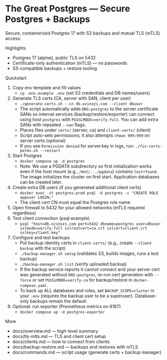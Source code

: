 # The Great Postgres — Secure Postgres + Backups

Secure, containerized Postgres 17 with S3 backups and mutual TLS (mTLS) access.

Highlights
- Postgres 17 (alpine), public TLS on 5432
- Certificate-only authentication (mTLS) — no passwords
- S3-compatible backups + restore tooling

Quickstart
1) Copy env template and fill values
   - `cp .env.example .env` (set S3 credentials and DB names/users)
2) Generate TLS certs (CA, server with SAN, client per user)
   - `./generate-certs.sh --cn db.ozinozi.com --client dbuser`
   - The script automatically adds `DNS:postgres` to the server certificate SANs so internal services (backup/restore/exporter) can connect using host `postgres` with `PGSSLMODE=verify-full`. You can add extra SANs with repeated `--san` flags.
   - Places files under `certs/` (server, ca) and `client-certs/` (client)
   - Script auto-sets permissions; it also attempts `chown 999:999` on server certs (optional)
   - If you see `Permission denied` for server.key in logs, run: `./fix-certs-perms.sh --restart`
3) Start Postgres
   - `docker compose up -d postgres`
   - Note: We use a PGDATA subdirectory so first initialization works even if the host mount (e.g., `/mnt/.../pgdata`) contains `lost+found`. The image initializes the cluster on first start. Application databases can be created later.
4) Create extra DB users (if you generated additional client certs)
   - `docker exec -it postgres-prod psql -U postgres -c "CREATE ROLE appuser LOGIN;"`
   - The client cert CN must equal the Postgres role name
5) Open firewall to 5432 for your allowed networks (mTLS required regardless)
6) Test client connection (psql example)
   - `psql "host=db.ozinozi.com port=5432 dbname=postgres user=dbuser sslmode=verify-full sslrootcert=ca.crt sslcert=client.crt sslkey=client.key"`
7) Configure and test backups
   - Put backup identity certs in `client-certs/` (e.g., create `--client backup` with the script)
   - `./backup-manager.sh setup` (validates S3, builds images, runs a test backup)
   - `./backup-manager.sh list` (verify uploaded backup)
   - If the backup service reports it cannot connect and your server cert was generated without `DNS:postgres`, re-run cert generation with `--force` or set `PGSSLMODE=verify-ca` for backup/restore in `docker-compose.yaml`.
   - To back up ALL databases and roles, set `BACKUP_SCOPE=cluster` in your `.env` (requires the backup user to be a superuser). Database-only backups remain the default.
8) Optional: run exporter (Prometheus metrics on 9187)
   - `docker compose up -d postgres-exporter`

More
- docs/overview.md — high-level summary
- docs/tls-mtls.md — TLS and client cert setup
- docs/clients.md — how to connect from clients
- docs/backup-restore.md — backups and restores with mTLS
- docs/commands.md — script usage (generate certs + backup manager)
